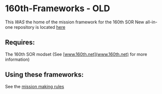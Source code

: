 # 160th-Frameworks - OLD

This *WAS* the home of the mission framework for the 160th SOR
New all-in-one repository is located [here](https://github.com/scooby78/160thSOR)

## Requires:  
The 160th SOR modset (See [www.160th.net](www.160th.net) for more information)

## Using these frameworks:
See the [mission making rules](https://github.com/scooby78/160th-Frameworks/wiki)
